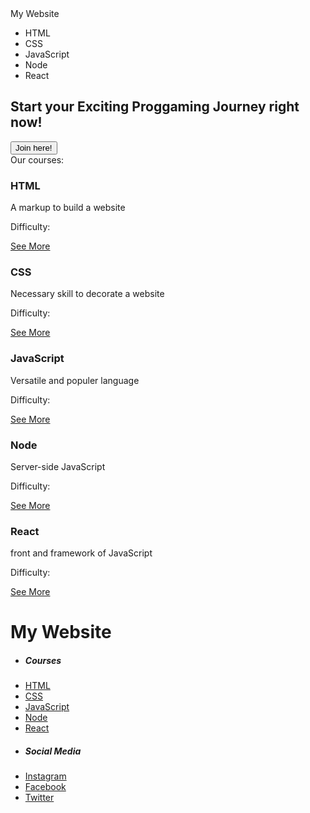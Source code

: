 <html>
    <head>
        <meta charset="utf-8">
        <link rel="stylesheet" href="notion1.css">
        <link rel="stylesheet" href="responsive.css">
        <link rel="stylesheet" href="https://fontawesome.com/v5.15/icons?d=gallery&p=2">
    </head>
    <body>
        <div class="header">
            <div class="header-logo">My Website</div>
            <div class="header-list">
                <ul>
                    <li>HTML</li>
                    <li>CSS</li>
                    <li>JavaScript</li>
                    <li>Node</li>
                    <li>React</li>
                </ul>
            </div>
        </div>
        <div class="top-wrapper">
            <div class="container">
                <h2>Start your Exciting Proggaming Journey right now!</h2>
                <input class="join-submit" type="submit" value="Join here!">
            </div>
        </div>
        <div class="lessons">Our courses:</div>
        <div class="lesson-wrapper">
            <div class="lesson-a">
                <h3>HTML</h3>
                <p>A markup to build a website</p>
                <p>Difficulty: <i class="far fa-star" aria-hiden="true"></i></p>
                <a href="#">See More <i class="fa fa-long-arrow-alt-right" aria-hiden="true"></i></a>
            </div>
            <div class="lesson-b">
                <h3>CSS</h3>
                <p>Necessary skill to decorate a website</p>
                <p>Difficulty: <i class="far fa-star" aria-hiden="true"></i></p>
                <a href="#">See More <i class="fa fa-long-arrow-alt-right" aria-hiden="true"></i></a>
            </div>
            <div class="lesson-c">
                <h3>JavaScript</h3>
                <p>Versatile and populer language</p>
                <p>Difficulty: <i class="far fa-star" aria-hiden="true"></i></p>
                <a href="#">See More <i class="fa fa-long-arrow-alt-right" aria-hiden="true"></i></a>
            </div>
            <div class="lesson-d">
                <h3>Node</h3>
                <p>Server-side JavaScript</p>
                <p>Difficulty: <i class="far fa-star" aria-hiden="true"></i></p>
                <a href="#">See More <i class="fa fa-long-arrow-alt-right" aria-hiden="true"></i></a>
            </div>
            <div class="lesson-e">
                <h3>React</h3>
                <p>front and framework of JavaScript</p>
                <p>Difficulty: <i class="far fa-star" aria-hiden="true"></i></p>
                <a href="#">See More <i class="fa fa-long-arrow-alt-right" aria-hiden="true"></i></a>
            </div>
        </div>
        <div class="footer">
            <div class="footer one">
                <h1>My Website</h1>
            </div>
            <div class="footer two">
                <ul>
                    <li>
                        <h5>Courses</h5>
                    </li>
                    <li>
                        <a href="#">HTML</a>
                    </li>
                    <li>
                        <a href="#">CSS</a>
                    </li>
                    <li>
                        <a href="#">JavaScript</a>
                    </li>
                    <li>
                        <a href="#">Node</a>
                    </li>
                    <li>
                        <a href="#">React</a>
                    </li>
                </ul>
            </div>
            <div class="footer three">
                <ul>
                    <li>
                        <h5>Social Media</h5>
                    </li>
                    <li>
                        <a href="#">Instagram</a>
                    </li>
                    <li>
                        <a href="#">Facebook</a>
                    </li>
                    <li>
                        <a href="#">Twitter</a>
                    </li>
                </ul>
            </div>
        </div>
    </body>
</html>
